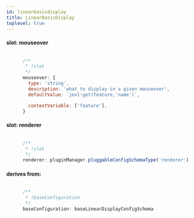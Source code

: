 ```yaml
---
id: linearbasicdisplay
title: LinearBasicDisplay
toplevel: true
---
```


#### slot: mouseover
```js

      /**
       * !slot
       */
      mouseover: {
        type: 'string',
        description: 'what to display in a given mouseover',
        defaultValue: `jexl:get(feature,'name')`,

        contextVariable: ['feature'],
      }
```
#### slot: renderer
```js

      /**
       * !slot
       */
      renderer: pluginManager.pluggableConfigSchemaType('renderer')
```
#### derives from: 
```js

      /**
       * !baseConfiguration
       */
      baseConfiguration: baseLinearDisplayConfigSchema
```
